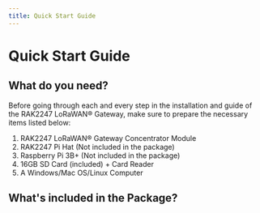 ```yaml
---
title: Quick Start Guide
---
```


# Quick Start Guide

<rk-img
  src="/assets/images/quick-start-guide/rak2247/2.quickstart/rak2247_overview2.jpg"
  width="60%"
  figure-number="1"
  caption="RAK2247 LoRaWAN® Gateway Concentrator Module"
/>


## What do you need?

Before going through each and every step in the installation and guide of the RAK2247 LoRaWAN® Gateway, make sure to prepare the necessary items listed below:

1. RAK2247 LoRaWAN® Gateway Concentrator Module
2. RAK2247 Pi Hat (Not included in the package)
3. Raspberry Pi 3B+ (Not included in the package) 
4. 16GB SD Card (included) + Card Reader
5. A Windows/Mac OS/Linux Computer

<rk-btn 
  src="https://store.rakwireless.com/products/rak2247-lorawan-gateway-concentrator-module"
  label="Buy a RAK2247 LoRaWAN® Gateway Concentrator Module"
  _blank
/>

## What's included in the Package?

<rk-img
  src="/assets/images/quick-start-guide/rak2247/2.quickstart/package.jpg"
  width="100%"
  figure-number="2"
  caption="Package Contents"
/>
